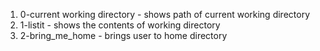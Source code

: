 1. 0-current working directory - shows path of current working directory
2. 1-listit - shows the contents of working directory
3. 2-bring_me_home - brings user to home directory
